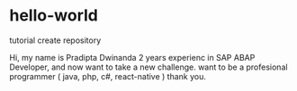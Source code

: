 # hello-world
tutorial create repository

Hi, my name is Pradipta Dwinanda
2 years experienc in SAP ABAP Developer, and now want to take a new challenge.
want to be a profesional programmer ( java, php, c#, react-native ) 
thank you.

